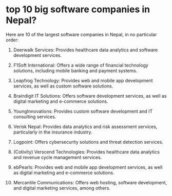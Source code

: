 # top 10 big software companies in Nepal?

Here are 10 of the largest software companies in Nepal, in no particular order:

1. Deerwalk Services: Provides healthcare data analytics and software development services.
    
2. F1Soft International: Offers a wide range of financial technology solutions, including mobile banking and payment systems.
    
3. Leapfrog Technology: Provides web and mobile app development services, as well as custom software solutions.
    
4. Braindigit IT Solutions: Offers software development services, as well as digital marketing and e-commerce solutions.
    
5. YoungInnovations: Provides custom software development and IT consulting services.
    
6. Verisk Nepal: Provides data analytics and risk assessment services, particularly in the insurance industry.
    
7. Logpoint: Offers cybersecurity solutions and threat detection services.
    
8. (Cotivity) Verscend Technologies: Provides healthcare data analytics and revenue cycle management services.
    
9. ebPearls: Provides web and mobile app development services, as well as digital marketing and e-commerce solutions.
    
10. Mercantile Communications: Offers web hosting, software development, and digital marketing services, among others.